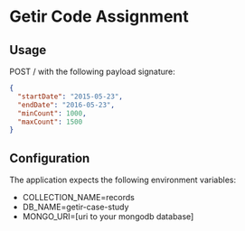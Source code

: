 # Getir Code Assignment
## Usage
POST / with the following payload signature:
```json
{
  "startDate": "2015-05-23",
  "endDate": "2016-05-23",
  "minCount": 1000,
  "maxCount": 1500
}
```

## Configuration
The application expects the following environment variables:
* COLLECTION_NAME=records
* DB_NAME=getir-case-study
* MONGO_URI=[uri to your mongodb database]